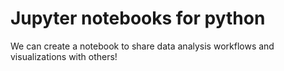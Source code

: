 # Jupyter notebooks for python
We can create a notebook to share data analysis workflows and visualizations with others!
